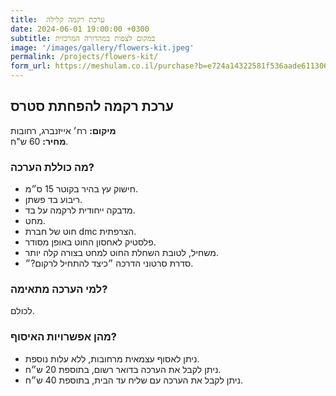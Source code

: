```yaml
---
title:  ערכת רקמה קלילה
date: 2024-06-01 19:00:00 +0300
subtitle: במקום לצפות במהדורה המרכזית
image: '/images/gallery/flowers-kit.jpeg'
permalink: /projects/flowers-kit/
form_url: https://meshulam.co.il/purchase?b=e724a14322581f536aade6113065a9d9
---
```


## ערכת רקמה להפחתת סטרס

**מיקום:** רח׳ אייזנברג, רחובות  
**מחיר:** 60 ש"ח.   

### מה כוללת הערכה?

- חישוק עץ בהיר בקוטר 15 ס״מ.
- ריבוע בד פשתן.
- מדבקה ייחודית לרקמה על בד.
- מחט.
- חוט של חברת dmc הצרפתית.
- פלסטיק לאחסון החוט באופן מסודר.
- משחיל, לטובת השחלת החוט למחט בצורה קלה יותר.
- סדרת סרטוני הדרכה ״כיצד להתחיל לרקום?״.

### למי הערכה מתאימה?

לכולם.

### מהן אפשרויות האיסוף?

- ניתן לאסוף עצמאית מרחובות, ללא עלות נוספת.
- ניתן לקבל את הערכה בדואר רשום, בתוספת 20 ש״ח.
- ניתן לקבל את הערכה עם שליח עד הבית, בתוספת 40 ש״ח.
